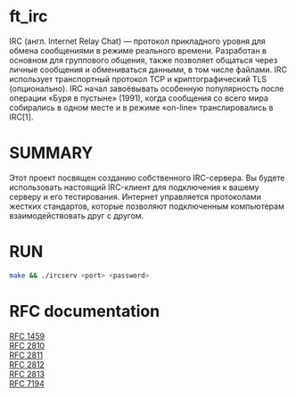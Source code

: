 # ft_irc

IRC (англ. Internet Relay Chat) — протокол прикладного уровня для обмена сообщениями в режиме реального времени.
Разработан в основном для группового общения, также позволяет общаться через личные сообщения и обмениваться данными, в том числе файлами.
IRC использует транспортный протокол TCP и криптографический TLS (опционально).
IRC начал завоёвывать особенную популярность после операции «Буря в пустыне» (1991), когда сообщения со всего мира собирались в одном месте и в режиме «on-line» транслировались в IRC[1].

# SUMMARY

Этот проект посвящен созданию собственного IRC-сервера.
Вы будете использовать настоящий IRC-клиент для подключения к вашему серверу и его тестирования.
Интернет управляется протоколами жестких стандартов, которые позволяют подключенным компьютерам взаимодействовать
друг с другом.

# RUN

```bash
make && ./ircserv <port> <password>
```

# RFC documentation

[RFC 1459](https://tools.ietf.org/html/rfc1459)  
[RFC 2810](https://tools.ietf.org/html/rfc2810)  
[RFC 2811](https://tools.ietf.org/html/rfc2811)  
[RFC 2812](https://tools.ietf.org/html/rfc2812)  
[RFC 2813](https://tools.ietf.org/html/rfc2813)  
[RFC 7194](https://tools.ietf.org/html/rfc7194)  
